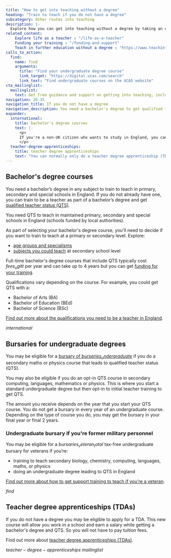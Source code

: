```yaml
---
title: "How to get into teaching without a degree"
heading: "Train to teach if you do not have a degree"
subcategory: Other routes into teaching
description: |-
  Explore how you can get into teaching without a degree by taking an undergraduate course to gain qualified teacher status (QTS) alongside a bachelor's degree.
related_content:
    Explore life as a teacher : "/life-as-a-teacher"
    Funding your training : "/funding-and-support"
    Teach in further education without a degree : "https://www.teachinfurthereducation.education.gov.uk/"
calls_to_action:
  find:
    name: find
    arguments:
      title: "Find your undergraduate degree course"
      link_target: "https://digital.ucas.com/search"
      link_text: "Find undergraduate courses on the UCAS website"
cta_mailinglist:
  mailinglist:
    text: Get free guidance and support on getting into teaching, including learning more about what teaching is like.
navigation: 20.35
navigation_title: If you do not have a degree
navigation_description: You need a bachelor's degree to get qualified teacher status (QTS). If you're not already studying for one, find out more about bachelor's degree courses.
expander:
  international:
    title: bachelor's degree courses
    text: |-
      <p>
      If you're a non-UK citizen who wants to study in England, you can visit the <a href="https://www.ukcisa.org.uk/">UK Council for International Student Affairs</a> for information about studying at an English university.
      </p>  
  teacher-degree-apprenticeships:
    title: teacher degree apprenticeships
    text: "You can normally only do a teacher degree apprenticeship (TDA) if you've been a resident in the UK for the last 3 years or more. There are some exceptions to this. For example, if you've applied to the Afghan or Ukraine resettlement schemes. Speak to providers for more information."    
---
```


## Bachelor's degree courses
You need a bachelor’s degree in any subject to train to teach in primary, secondary and special schools in England. If you do not already have one, you can train to be a teacher as part of a bachelor’s degree and get [qualified teacher status (QTS)](/train-to-be-a-teacher/what-is-qts).

You need QTS to teach in maintained primary, secondary and special schools in England (schools funded by local authorities).

As part of selecting your bachelor's degree course, you'll need to decide if you want to train to teach at a primary or secondary level. Explore:

* [age groups and specialisms](/life-as-a-teacher/age-groups-and-specialisms)
* [subjects you could teach](/life-as-a-teacher/explore-subjects) at secondary school level

Full-time bachelor's degree courses that include QTS typically cost $fees_ugitt$ per year and can take up to 4 years but you can get [funding for your training](/funding-and-support).

Qualifications vary depending on the course. For example, you could get QTS with a:

- Bachelor of Arts (BA)
- Bachelor of Education (BEd)
- Bachelor of Science (BSc)

[Find out more about the qualifications you need to be a teacher in England](/train-to-be-a-teacher/qualifications-you-need-to-teach).

$international$

## Bursaries for undergraduate degrees

You may be eligible for a [bursary of $bursaries_undergraduate$](https://www.gov.uk/government/publications/funding-initial-teacher-training-itt/funding-initial-teacher-training-itt-academic-year-2025-to-2026#undergraduate-bursary) if you do a secondary maths or physics course that leads to qualified teacher status (QTS).

You may also be eligible if you do an opt-in QTS course in secondary computing, languages, mathematics or physics. This is where you start a standard undergraduate degree but then opt-in to initial teacher training to get QTS.

The amount you receive depends on the year that you start your QTS course. You do not get a bursary in every year of an undergraduate course. Depending on the type of course you do, you may get the bursary in your final year or final 2 years.

### Undergraduate bursary if you're former military personnel

You may be eligible for a $bursaries_veteran_total$ tax-free undergraduate bursary for veterans if you’re:

* training to teach secondary biology, chemistry, computing, languages, maths, or physics
* doing an undergraduate degree leading to QTS in England

[Find out more about how to get support training to teach if you're a veteran](/funding-and-support/if-youre-a-veteran).

$find$

## Teacher degree apprenticeships (TDAs)
If you do not have a degree you may be eligible to apply for a TDA. This new course will allow you work in a school and earn a salary while getting a bachelor's degree and QTS. So you will not have to pay tuition fees. 

Find out more about [teacher degree apprenticeships (TDAs)](/train-to-be-a-teacher/teacher-degree-apprenticeships).

$teacher-degree-apprenticeships$
$mailinglist$
